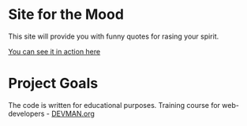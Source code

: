 # Site for the Mood

This site will provide you with funny quotes for rasing your spirit.

[You can see it in action here](https://wwarne.github.io/20_mood/)

# Project Goals

The code is written for educational purposes. Training course for web-developers - [DEVMAN.org](https://devman.org)
